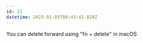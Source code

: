```yaml
---
id: 11
datetime: 2023-01-03T09:43:41.820Z
---
```


You can delete forward using "fn + delete" in macOS
